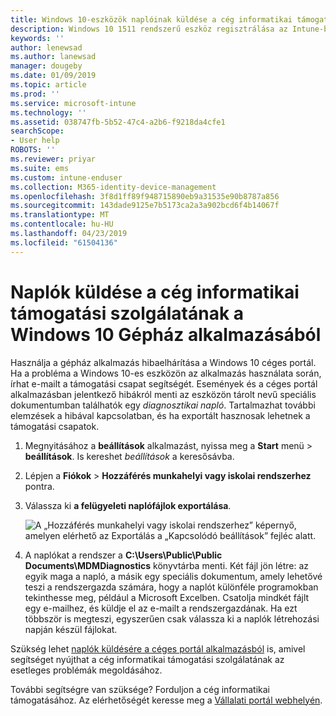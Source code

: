 ```yaml
---
title: Windows 10-eszközök naplóinak küldése a cég informatikai támogatási szolgálatának | Microsoft Docs
description: Windows 10 1511 rendszerű eszköz regisztrálása az Intune-ban
keywords: ''
author: lenewsad
ms.author: lanewsad
manager: dougeby
ms.date: 01/09/2019
ms.topic: article
ms.prod: ''
ms.service: microsoft-intune
ms.technology: ''
ms.assetid: 038747fb-5b52-47c4-a2b6-f9218da4cfe1
searchScope:
- User help
ROBOTS: ''
ms.reviewer: priyar
ms.suite: ems
ms.custom: intune-enduser
ms.collection: M365-identity-device-management
ms.openlocfilehash: 3f8d1ff89f948715890eb9a31535e90b8787a856
ms.sourcegitcommit: 143dade9125e7b5173ca2a3a902bcd6f4b14067f
ms.translationtype: MT
ms.contentlocale: hu-HU
ms.lasthandoff: 04/23/2019
ms.locfileid: "61504136"
---
```

# <a name="send-logs-to-your-company-support-from-the-settings-app-for-windows-10"></a>Naplók küldése a cég informatikai támogatási szolgálatának a Windows 10 Gépház alkalmazásából

Használja a gépház alkalmazás hibaelhárítása a Windows 10 céges portál. Ha a probléma a Windows 10-es eszközön az alkalmazás használata során, írhat e-mailt a támogatási csapat segítségét. Események és a céges portál alkalmazásban jelentkező hibákról menti az eszközön tárolt nevű speciális dokumentumban találhatók egy _diagnosztikai napló_. Tartalmazhat további elemzések a hibával kapcsolatban, és ha exportált hasznosak lehetnek a támogatási csapatok.

1. Megnyitásához a **beállítások** alkalmazást, nyissa meg a **Start** menü > **beállítások**. Is kereshet *beállítások* a keresősávba.
2. Lépjen a **Fiókok** > **Hozzáférés munkahelyi vagy iskolai rendszerhez** pontra.
3. Válassza ki **a felügyeleti naplófájlok exportálása**.

   ![A „Hozzáférés munkahelyi vagy iskolai rendszerhez” képernyő, amelyen elérhető az Exportálás a „Kapcsolódó beállítások” fejléc alatt.](./media/w10-export-logs.png)

4. A naplókat a rendszer a **C:\Users\Public\Public Documents\MDMDiagnostics** könyvtárba menti. Két fájl jön létre: az egyik maga a napló, a másik egy speciális dokumentum, amely lehetővé teszi a rendszergazda számára, hogy a naplót különféle programokban tekinthesse meg, például a Microsoft Excelben. Csatolja mindkét fájlt egy e-mailhez, és küldje el az e-mailt a rendszergazdának. Ha ezt többször is megteszi, egyszerűen csak válassza ki a naplók létrehozási napján készül fájlokat. 

Szükség lehet [naplók küldésére a céges portál alkalmazásból](send-logs-to-your-it-admin-cp-windows.md) is, amivel segítséget nyújthat a cég informatikai támogatási szolgálatának az esetleges problémák megoldásához. 

További segítségre van szüksége? Forduljon a cég informatikai támogatásához. Az elérhetőségét keresse meg a [Vállalati portál webhelyén](https://go.microsoft.com/fwlink/?linkid=2010980).
